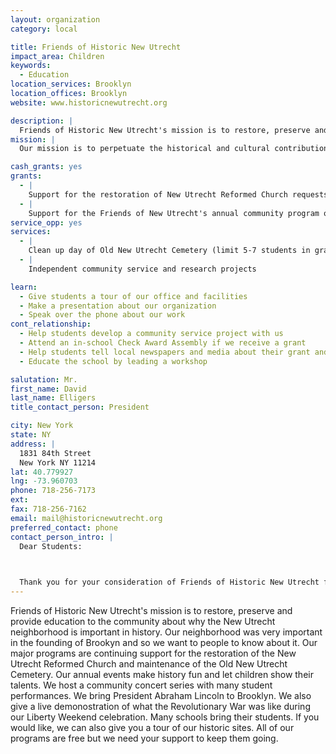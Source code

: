 ```yaml
---
layout: organization
category: local

title: Friends of Historic New Utrecht
impact_area: Children
keywords: 
  - Education
location_services: Brooklyn
location_offices: Brooklyn
website: www.historicnewutrecht.org

description: |
  Friends of Historic New Utrecht's mission is to restore, preserve and provide education to the community about why the New Utrecht neighborhood is important in history. Our neighborhood was very important in the founding of Brookyn and so we want to people to know about it. Our major programs are continuing support for the restoration of the New Utrecht Reformed Church and maintenance of the Old New Utrecht Cemetery. Our annual events make history fun and let children show their talents. We host a community concert series with many student performances. We bring President Abraham Lincoln to Brooklyn. We also give a live demonostration of what the Revolutionary War was like during our Liberty Weekend celebration. Many schools bring their students.  If you would like, we can also give you a tour of our historic sites. All of our programs are free but we need your support to keep them going.
mission: |
  Our mission is to perpetuate the historical and cultural contributions of the Town of New Utrecht through education, preservation and restoration. 

cash_grants: yes
grants: 
  - |
    Support for the restoration of New Utrecht Reformed Church requests grants of up to $1000
  - |
    Support for the Friends of New Utrecht's annual community program of concerts, historical lectures, President's Day Commemoration and  Liberty Weekend).
service_opp: yes
services: 
  - |
    Clean up day of Old New Utrecht Cemetery (limit 5-7 students in grade 6 or higher)
  - |
    Independent community service and research projects

learn: 
  - Give students a tour of our office and facilities
  - Make a presentation about our organization
  - Speak over the phone about our work
cont_relationship: 
  - Help students develop a community service project with us
  - Attend an in-school Check Award Assembly if we receive a grant
  - Help students tell local newspapers and media about their grant and/or project with us
  - Educate the school by leading a workshop

salutation: Mr.
first_name: David
last_name: Elligers
title_contact_person: President

city: New York
state: NY
address: |
  1831 84th Street  
  New York NY 11214
lat: 40.779927
lng: -73.960703
phone: 718-256-7173
ext: 
fax: 718-256-7162
email: mail@historicnewutrecht.org
preferred_contact: phone
contact_person_intro: |
  Dear Students:

  

  Thank you for your consideration of Friends of Historic New Utrecht for a Common Cents grant. We are an all volunteer community group that sponsors many education programs for students like yourselves. Some of you have attended our President's Day events and our Liberty Weekend Celebration. You are all always welcome to attend our free community concerts.
---
```

Friends of Historic New Utrecht's mission is to restore, preserve and provide education to the community about why the New Utrecht neighborhood is important in history. Our neighborhood was very important in the founding of Brookyn and so we want to people to know about it. Our major programs are continuing support for the restoration of the New Utrecht Reformed Church and maintenance of the Old New Utrecht Cemetery. Our annual events make history fun and let children show their talents. We host a community concert series with many student performances. We bring President Abraham Lincoln to Brooklyn. We also give a live demonostration of what the Revolutionary War was like during our Liberty Weekend celebration. Many schools bring their students.  If you would like, we can also give you a tour of our historic sites. All of our programs are free but we need your support to keep them going.